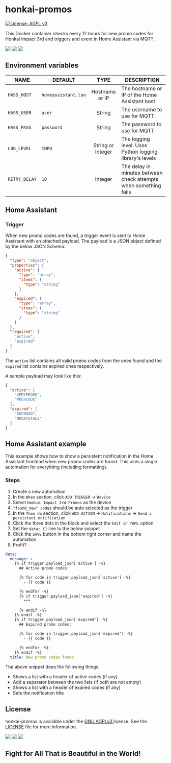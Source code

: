 # honkai-promos

[![License: AGPL v3](https://img.shields.io/badge/License-AGPL_v3-blue.svg)](https://www.gnu.org/licenses/agpl-3.0)

This Docker container checks every 12 hours for new promo codes for Honkai Impact 3rd and triggers and event in Home
Assistant via MQTT.

![](https://static.wikia.nocookie.net/honkaiimpact3_gamepedia_en/images/6/64/Crystals.png/revision/latest/scale-to-width-down/128)
![](https://static.wikia.nocookie.net/honkaiimpact3_gamepedia_en/images/8/85/Houkai3rd_logo_JP.png)
![](https://static.wikia.nocookie.net/honkaiimpact3_gamepedia_en/images/6/64/Crystals.png/revision/latest/scale-to-width-down/128)

## Environment variables

| NAME          | DEFAULT             |       TYPE        | DESCRIPTION                                                      |
|---------------|---------------------|:-----------------:|------------------------------------------------------------------|
| `HASS_HOST`   | `homeassistant.lan` |  Hostname or IP   | The hostname or IP of the Home Assistant host                    |
| `HASS_USER`   | `user`              |      String       | The username to use for MQTT                                     |
| `HASS_PASS`   | `password`          |      String       | The password to use for MQTT                                     |
| `LOG_LEVEL`   | `INFO`              | String or Integer | The logging level. Uses Python logging library's levels          |
| `RETRY_DELAY` | `10`                |      Integer      | The delay in minutes between check attempts when something fails |

## Home Assistant

### Trigger

When new promo codes are found, a trigger event is sent to Home Assistant with an attached payload. The payload is a
JSON object defined by the below JSON Schema:

```json
{
  "type": "object",
  "properties": {
    "active": {
      "type": "array",
      "items": {
        "type": "string"
      }
    },
    "expired": {
      "type": "array",
      "items": {
        "type": "string"
      }
    }
  },
  "required": [
    "active",
    "expired"
  ]
}
```

The `active` list contains all valid promo codes from the ones found and the `expired` list contains expired ones
respectively.

A sample payload may look like this:

```json
{
  "active": [
    "VERYPROMO",
    "MUCHCODE"
  ],
  "expired": [
    "SUCHSAD",
    "NOCRYSTALS"
  ]
}
```

## Home Assistant example

This example shows how to show a persistent notification in the Home Assistant frontend when new promo codes are found.
This uses a single automation for everything (including formatting).

### Steps

1. Create a new automation
2. In the `When` section, click `ADD TRIGGER` → `Device`
3. Select `Honkai Impact 3rd Promos` as the device
4. `"found_new" codes` should be auto selected as the trigger
5. In the `Then do` section, click `ADD ACTION` → `Notifications` → `Send a persistent notification`
6. Click the three dots in the block and select the `Edit in YAML` option
7. Set the `data: {}` line to the below snippet
8. Click the `SAVE` button in the bottom right corner and name the automation
9. Profit?

```yaml
data:
  message: >
    {% if trigger.payload_json['active'] -%}
      ## Active promo codes:

      {% for code in trigger.payload_json['active'] -%}
        - {{ code }}

      {% endfor -%}
      {% if trigger.payload_json['expired'] -%}
        ***

      {% endif -%}
    {% endif -%}
    {% if trigger.payload_json['expired'] -%}
      ## Expired promo codes:

      {% for code in trigger.payload_json['expired'] -%}
        - {{ code }}

      {% endfor -%}
    {% endif -%}
  title: New promo codes found
```

The above snippet does the following things:

- Shows a list with a header of active codes (if any)
- Add a separator between the two lists (if both are not empty)
- Shows a list with a header of expired codes (if any)
- Sets the notification title

## License

honkai-promos is available under the [GNU AGPLv3 ](https://www.gnu.org/licenses/agpl-3.0) license. See
the [LICENSE](/LICENSE) file for more information.

![](https://static.wikia.nocookie.net/honkaiimpact3_gamepedia_en/images/6/64/Crystals.png/revision/latest/scale-to-width-down/64)
![](https://static.wikia.nocookie.net/honkaiimpact3_gamepedia_en/images/9/9e/Yae_Sakura_-_Summer_Keychain.png)
![](https://static.wikia.nocookie.net/honkaiimpact3_gamepedia_en/images/6/64/Crystals.png/revision/latest/scale-to-width-down/64)

## Fight for All That is Beautiful in the World!
